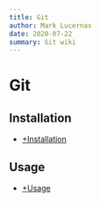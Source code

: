```yaml
---
title: Git
author: Mark Lucernas
date: 2020-07-22
summary: Git wiki
---
```



# Git

## Installation

  - [+Installation](installation)

## Usage

  - [+Usage](usage)

